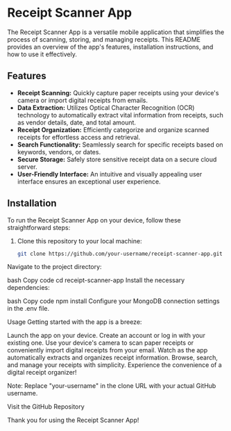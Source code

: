 # Receipt Scanner App

The Receipt Scanner App is a versatile mobile application that simplifies the process of scanning, storing, and managing receipts. This README provides an overview of the app's features, installation instructions, and how to use it effectively.

## Features

- **Receipt Scanning:** Quickly capture paper receipts using your device's camera or import digital receipts from emails.
- **Data Extraction:** Utilizes Optical Character Recognition (OCR) technology to automatically extract vital information from receipts, such as vendor details, date, and total amount.
- **Receipt Organization:** Efficiently categorize and organize scanned receipts for effortless access and retrieval.
- **Search Functionality:** Seamlessly search for specific receipts based on keywords, vendors, or dates.
- **Secure Storage:** Safely store sensitive receipt data on a secure cloud server.
- **User-Friendly Interface:** An intuitive and visually appealing user interface ensures an exceptional user experience.

## Installation

To run the Receipt Scanner App on your device, follow these straightforward steps:

1. Clone this repository to your local machine:

   ```bash
   git clone https://github.com/your-username/receipt-scanner-app.git
Navigate to the project directory:

bash
Copy code
cd receipt-scanner-app
Install the necessary dependencies:

bash
Copy code
npm install
Configure your MongoDB connection settings in the .env file.

Usage
Getting started with the app is a breeze:

Launch the app on your device.
Create an account or log in with your existing one.
Use your device's camera to scan paper receipts or conveniently import digital receipts from your email.
Watch as the app automatically extracts and organizes receipt information.
Browse, search, and manage your receipts with simplicity.
Experience the convenience of a digital receipt organizer!

Note: Replace "your-username" in the clone URL with your actual GitHub username.

Visit the GitHub Repository

Thank you for using the Receipt Scanner App!
